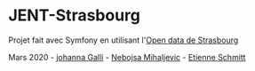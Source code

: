 # JENT-Strasbourg
Projet fait avec Symfony en utilisant l'[Open data de Strasbourg](https://data.strasbourg.eu/pages/accueil/)

Mars 2020 - [johanna Galli](https://github.com/johanna-Galli) - [Nebojsa Mihaljevic](https://github.com/micneli) - [Etienne Schmitt](https://github.com/Etienne-Schmitt)
